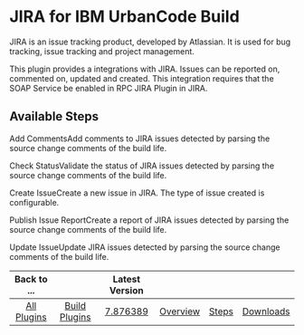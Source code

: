 
JIRA for IBM UrbanCode Build
============================

JIRA is an issue tracking product, developed by Atlassian. It is used for bug tracking, issue tracking and project management.

This plugin provides a integrations with JIRA. Issues can be reported on, commented on, updated and created. This integration requires that the SOAP Service be enabled in RPC JIRA Plugin in JIRA.


Available Steps
---------------

Add CommentsAdd comments to JIRA issues detected by parsing the source change comments of the build life.

Check StatusValidate the status of JIRA issues detected by parsing the source change comments of the build life.

Create IssueCreate a new issue in JIRA. The type of issue created is configurable.

Publish Issue ReportCreate a report of JIRA issues detected by parsing the source change comments of the build life.

Update IssueUpdate JIRA issues detected by parsing the source change comments of the build life.



|Back to ...||Latest Version||||
| :---: | :---: | :---: | :---: | :---: | :---: |
|[All Plugins](../../index.md)|[Build Plugins](../README.md)|[7.876389](https://raw.githubusercontent.com/UrbanCode/IBM-UCB-PLUGINS/main/files/JIRA/JIRA-7.876389.zip)|[Overview](overview.md)|[Steps](steps.md)|[Downloads](downloads.md)|
